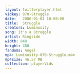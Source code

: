 ```yaml
---
layout: twitterplayer.html
vidkey: 070-Struggle
date:   2006-01-01 10:00:00
title:  Struggle
creators: Luminosity
song: It's a Struggle
artist: Ringside
width: 848
height: 480
fandoms: Angel
mp4: Luminosity-070-Struggle.m4v
mp4size: 46.57 MB
collection: playerVids
---
```


  <div>
  
  </div>
  